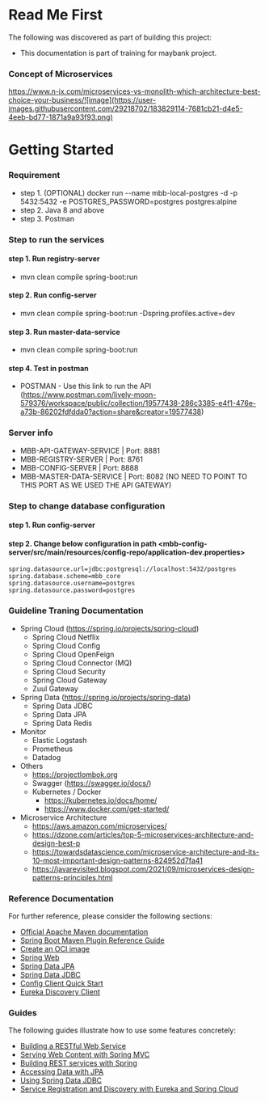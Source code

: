 # Read Me First
The following was discovered as part of building this project:

* This documentation is part of training for maybank project.
### Concept of Microservices
https://www.n-ix.com/microservices-vs-monolith-which-architecture-best-choice-your-business/![image](https://user-images.githubusercontent.com/29218702/183829114-7681cb21-d4e5-4eeb-bd77-1871a9a93f93.png)

# Getting Started

### Requirement
* step 1. (OPTIONAL) docker run --name mbb-local-postgres -d -p 5432:5432 -e POSTGRES_PASSWORD=postgres postgres:alpine
* step 2. Java 8 and above
* step 3. Postman

### Step to run the services
#### step 1. Run registry-server
* mvn clean compile spring-boot:run

#### step 2. Run config-server
* mvn clean compile spring-boot:run -Dspring.profiles.active=dev

#### step 3. Run master-data-service
* mvn clean compile spring-boot:run

#### step 4. Test in postman
* POSTMAN - Use this link to run the API (https://www.postman.com/lively-moon-579376/workspace/public/collection/19577438-286c3385-e4f1-476e-a73b-86202fdfdda0?action=share&creator=19577438)

### Server info
* MBB-API-GATEWAY-SERVICE | Port: 8881
* MBB-REGISTRY-SERVER | Port: 8761
* MBB-CONFIG-SERVER | Port: 8888
* MBB-MASTER-DATA-SERVICE | Port: 8082 (NO NEED TO POINT TO THIS PORT AS WE USED THE API GATEWAY)



### Step to change database configuration
#### step 1. Run config-server
#### step 2. Change below configuration in path <mbb-config-server/src/main/resources/config-repo/application-dev.properties>
`spring.datasource.url=jdbc:postgresql://localhost:5432/postgres` <br>
`spring.database.scheme=mbb_core` <br>
`spring.datasource.username=postgres` <br>
`spring.datasource.password=postgres`


### Guideline Traning Documentation
* Spring Cloud (https://spring.io/projects/spring-cloud)
  * Spring Cloud Netflix
  * Spring Cloud Config
  * Spring Cloud OpenFeign
  * Spring Cloud Connector (MQ)
  * Spring Cloud Security
  * Spring Cloud Gateway
  * Zuul Gateway
* Spring Data (https://spring.io/projects/spring-data)
  * Spring Data JDBC
  * Spring Data JPA
  * Spring Data Redis
* Monitor
  * Elastic Logstash
  * Prometheus
  * Datadog
* Others
  * https://projectlombok.org
  * Swagger (https://swagger.io/docs/)
  * Kubernetes / Docker
    * https://kubernetes.io/docs/home/
    * https://www.docker.com/get-started/
* Microservice Architecture
  * https://aws.amazon.com/microservices/
  * https://dzone.com/articles/top-5-microservices-architecture-and-design-best-p
  * https://towardsdatascience.com/microservice-architecture-and-its-10-most-important-design-patterns-824952d7fa41
  * https://javarevisited.blogspot.com/2021/09/microservices-design-patterns-principles.html
 

### Reference Documentation
For further reference, please consider the following sections:

* [Official Apache Maven documentation](https://maven.apache.org/guides/index.html)
* [Spring Boot Maven Plugin Reference Guide](https://docs.spring.io/spring-boot/docs/2.7.2/maven-plugin/reference/html/)
* [Create an OCI image](https://docs.spring.io/spring-boot/docs/2.7.2/maven-plugin/reference/html/#build-image)
* [Spring Web](https://docs.spring.io/spring-boot/docs/2.7.2/reference/htmlsingle/#web)
* [Spring Data JPA](https://docs.spring.io/spring-boot/docs/2.7.2/reference/htmlsingle/#data.sql.jpa-and-spring-data)
* [Spring Data JDBC](https://docs.spring.io/spring-boot/docs/2.7.2/reference/htmlsingle/#data.sql.jdbc)
* [Config Client Quick Start](https://docs.spring.io/spring-cloud-config/docs/current/reference/html/#_client_side_usage)
* [Eureka Discovery Client](https://docs.spring.io/spring-cloud-netflix/docs/current/reference/html/#service-discovery-eureka-clients)

### Guides
The following guides illustrate how to use some features concretely:

* [Building a RESTful Web Service](https://spring.io/guides/gs/rest-service/)
* [Serving Web Content with Spring MVC](https://spring.io/guides/gs/serving-web-content/)
* [Building REST services with Spring](https://spring.io/guides/tutorials/rest/)
* [Accessing Data with JPA](https://spring.io/guides/gs/accessing-data-jpa/)
* [Using Spring Data JDBC](https://github.com/spring-projects/spring-data-examples/tree/master/jdbc/basics)
* [Service Registration and Discovery with Eureka and Spring Cloud](https://spring.io/guides/gs/service-registration-and-discovery/)

